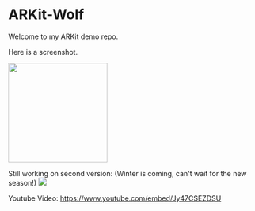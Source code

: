 # ARKit-Wolf


Welcome to my ARKit demo repo.

Here is a screenshot.

<img src="https://storage.googleapis.com/webapp01-149600.appspot.com/github/IMG_1201.jpg" width="200">



Still working on second version: (Winter is coming, can't wait for the new season!)
![](https://storage.googleapis.com/webapp01-149600.appspot.com/github/wolf.gif)

Youtube Video:
https://www.youtube.com/embed/Jy47CSEZDSU
